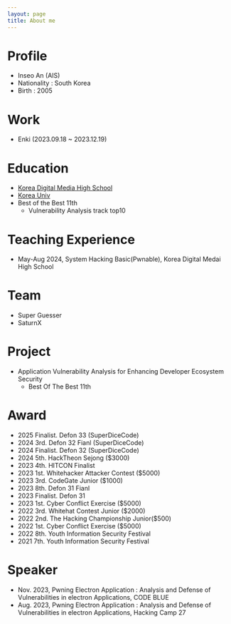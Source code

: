 ```yaml
---
layout: page
title: About me
---
```

# Profile
- Inseo An (AIS)
- Nationality : South Korea
- Birth : 2005

# Work
- Enki (2023.09.18 ~ 2023.12.19)

# Education
- [Korea Digital Media High School](https://www.dimigo.hs.kr/)
- [Korea Univ](https://www.korea.ac.kr/mbshome/mbs/en/index.do)
- Best of the Best 11th
    - Vulnerability Analysis track top10

# Teaching Experience
- May-Aug 2024, System Hacking Basic(Pwnable), Korea Digital Medai High School  

# Team
- Super Guesser
- SaturnX

# Project
- Application Vulnerability Analysis for
Enhancing Developer Ecosystem Security
    - Best Of The Best 11th

# Award
- 2025 Finalist. Defon 33 (SuperDiceCode)
- 2024 3rd. Defon 32 Fianl (SuperDiceCode)
- 2024 Finalist. Defon 32 (SuperDiceCode)
- 2024 5th. HackTheon Sejong ($3000)
- 2023 4th. HITCON Finalist
- 2023 1st. Whitehacker Attacker Contest ($5000)
- 2023 3rd. CodeGate Junior ($1000)
- 2023 8th. Defon 31 Fianl
- 2023 Finalist. Defon 31
- 2023 1st. Cyber Conflict Exercise ($5000)
- 2022 3rd. Whitehat Contest Junior ($2000)
- 2022 2nd. The Hacking Championship Junior($500)
- 2022 1st. Cyber Conflict Exercise ($5000)
- 2022 8th. Youth Information Security Festival
- 2021 7th. Youth Information Security Festival

# Speaker
- Nov. 2023, Pwning Electron Application : Analysis and Defense of Vulnerabilities in electron Applications, CODE BLUE
- Aug. 2023, Pwning Electron Application : Analysis and Defense of Vulnerabilities in electron Applications, Hacking Camp 27